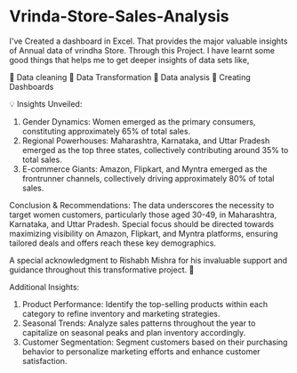# Vrinda-Store-Sales-Analysis

I've Created a dashboard in Excel. That provides the major valuable insights of
Annual data of vrindha Store. Through this Project. I have learnt some good things that helps me to get deeper insights of data sets like,
 
📌 Data cleaning
📌 Data Transformation
📌 Data analysis
📌 Creating Dashboards

💡 Insights Unveiled: 
1. Gender Dynamics: Women emerged as the primary consumers, constituting approximately 65% of total sales.
2. Regional Powerhouses: Maharashtra, Karnataka, and Uttar Pradesh emerged as the top three states, collectively contributing around 35% to total sales.
3. E-commerce Giants: Amazon, Flipkart, and Myntra emerged as the frontrunner channels, collectively driving approximately 80% of total sales.

Conclusion & Recommendations: 
The data underscores the necessity to target women customers, particularly those aged 30-49, in Maharashtra, Karnataka, and Uttar Pradesh. Special focus should be directed towards maximizing visibility on Amazon, Flipkart, and Myntra platforms, ensuring tailored deals and offers reach these key demographics.

A special acknowledgment to Rishabh Mishra for his invaluable support and guidance throughout this transformative project. 🙏

Additional Insights: 
1. Product Performance: Identify the top-selling products within each category to refine inventory and marketing strategies.
2. Seasonal Trends: Analyze sales patterns throughout the year to capitalize on seasonal peaks and plan inventory accordingly.
3. Customer Segmentation: Segment customers based on their purchasing behavior to personalize marketing efforts and enhance customer satisfaction.
